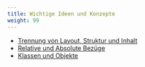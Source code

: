 ```yaml
---
title: Wichtige Ideen und Konzepte
weight: 99
---
```


  * [Trennung von Layout, Struktur und Inhalt](/html/layout_struktur_inhalt)
  * [Relative und Absolute Bezüge](/html/relativ_absolut)
  * [Klassen und Objekte](/html/klassen_objekte)